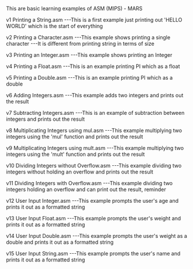 This are basic learning examples of ASM (MIPS) - MARS

v1 Printing a String.asm
---This is a first example just printing out 'HELLO WORLD' which is the start of everything

v2 Printing a Character.asm
---This example shows printing a single character
---It is different from printing string in terms of size

v3 Printing an Integer.asm
---This example shows printing an Integer

v4 Printing a Float.asm
---This is an example printing PI which as a float

v5 Printing a Double.asm
---This is an example printing PI which as a double

v6 Adding Integers.asm
---This example adds two integers and prints out the result

v7 Subtracting Integers.asm
---This is an example of subtraction between integers and prints out the result

v8 Multiplicating Integers using mul.asm
---This example multiplying two integers using the 'mul' function and prints out the result

v9 Multiplicating Integers using mult.asm
---This example multiplying two integers using the 'mult' function and prints out the result

v10 Dividing Integers without Overflow.asm
---This example dividing two integers without holding an overflow and prints out the result

v11 Dividing Integers with Overflow.asm
---This example dividing two integers holding an overflow and can print out the result, reminder

v12 User Input Integer.asm
---This example prompts the user's age and prints it out as a formatted string

v13 User Input Float.asm
---This example prompts the user's weight and prints it out as a formatted string

v14 User Input Double.asm
---This example prompts the user's weight as a double and prints it out as a formatted string

v15 User Input String.asm
---This example prompts the user's name and prints it out as a formatted string

